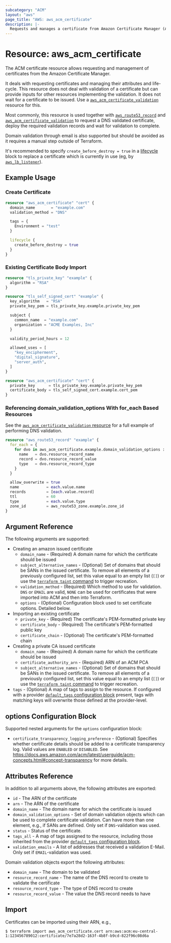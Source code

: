 ```yaml
---
subcategory: "ACM"
layout: "aws"
page_title: "AWS: aws_acm_certificate"
description: |-
  Requests and manages a certificate from Amazon Certificate Manager (ACM).
---
```


# Resource: aws_acm_certificate

The ACM certificate resource allows requesting and management of certificates
from the Amazon Certificate Manager.

It deals with requesting certificates and managing their attributes and life-cycle.
This resource does not deal with validation of a certificate but can provide inputs
for other resources implementing the validation. It does not wait for a certificate to be issued.
Use a [`aws_acm_certificate_validation`](acm_certificate_validation.html) resource for this.

Most commonly, this resource is used together with [`aws_route53_record`](route53_record.html) and
[`aws_acm_certificate_validation`](acm_certificate_validation.html) to request a DNS validated certificate,
deploy the required validation records and wait for validation to complete.

Domain validation through email is also supported but should be avoided as it requires a manual step outside
of Terraform.

It's recommended to specify `create_before_destroy = true` in a [lifecycle][1] block to replace a certificate
which is currently in use (eg, by [`aws_lb_listener`](lb_listener.html)).

## Example Usage

### Create Certificate

```terraform
resource "aws_acm_certificate" "cert" {
  domain_name       = "example.com"
  validation_method = "DNS"

  tags = {
    Environment = "test"
  }

  lifecycle {
    create_before_destroy = true
  }
}
```

### Existing Certificate Body Import

```terraform
resource "tls_private_key" "example" {
  algorithm = "RSA"
}

resource "tls_self_signed_cert" "example" {
  key_algorithm   = "RSA"
  private_key_pem = tls_private_key.example.private_key_pem

  subject {
    common_name  = "example.com"
    organization = "ACME Examples, Inc"
  }

  validity_period_hours = 12

  allowed_uses = [
    "key_encipherment",
    "digital_signature",
    "server_auth",
  ]
}

resource "aws_acm_certificate" "cert" {
  private_key      = tls_private_key.example.private_key_pem
  certificate_body = tls_self_signed_cert.example.cert_pem
}
```

### Referencing domain_validation_options With for_each Based Resources

See the [`aws_acm_certificate_validation` resource](acm_certificate_validation.html) for a full example of performing DNS validation.

```terraform
resource "aws_route53_record" "example" {
  for_each = {
    for dvo in aws_acm_certificate.example.domain_validation_options : dvo.domain_name => {
      name   = dvo.resource_record_name
      record = dvo.resource_record_value
      type   = dvo.resource_record_type
    }
  }

  allow_overwrite = true
  name            = each.value.name
  records         = [each.value.record]
  ttl             = 60
  type            = each.value.type
  zone_id         = aws_route53_zone.example.zone_id
}
```

## Argument Reference

The following arguments are supported:

* Creating an amazon issued certificate
    * `domain_name` - (Required) A domain name for which the certificate should be issued
    * `subject_alternative_names` - (Optional) Set of domains that should be SANs in the issued certificate. To remove all elements of a previously configured list, set this value equal to an empty list (`[]`) or use the [`terraform taint` command](https://www.terraform.io/docs/commands/taint.html) to trigger recreation.
    * `validation_method` - (Required) Which method to use for validation. `DNS` or `EMAIL` are valid, `NONE` can be used for certificates that were imported into ACM and then into Terraform.
    * `options` - (Optional) Configuration block used to set certificate options. Detailed below.
* Importing an existing certificate
    * `private_key` - (Required) The certificate's PEM-formatted private key
    * `certificate_body` - (Required) The certificate's PEM-formatted public key
    * `certificate_chain` - (Optional) The certificate's PEM-formatted chain
* Creating a private CA issued certificate
    * `domain_name` - (Required) A domain name for which the certificate should be issued
    * `certificate_authority_arn` - (Required) ARN of an ACM PCA
    * `subject_alternative_names` - (Optional) Set of domains that should be SANs in the issued certificate. To remove all elements of a previously configured list, set this value equal to an empty list (`[]`) or use the [`terraform taint` command](https://www.terraform.io/docs/commands/taint.html) to trigger recreation.
* `tags` - (Optional) A map of tags to assign to the resource. If configured with a provider [`default_tags` configuration block](/docs/providers/aws/index.html#default_tags-configuration-block) present, tags with matching keys will overwrite those defined at the provider-level.

## options Configuration Block

Supported nested arguments for the `options` configuration block:

* `certificate_transparency_logging_preference` - (Optional) Specifies whether certificate details should be added to a certificate transparency log. Valid values are `ENABLED` or `DISABLED`. See https://docs.aws.amazon.com/acm/latest/userguide/acm-concepts.html#concept-transparency for more details.

## Attributes Reference

In addition to all arguments above, the following attributes are exported:

* `id` - The ARN of the certificate
* `arn` - The ARN of the certificate
* `domain_name` - The domain name for which the certificate is issued
* `domain_validation_options` - Set of domain validation objects which can be used to complete certificate validation. Can have more than one element, e.g., if SANs are defined. Only set if `DNS`-validation was used.
* `status` - Status of the certificate.
* `tags_all` - A map of tags assigned to the resource, including those inherited from the provider [`default_tags` configuration block](/docs/providers/aws/index.html#default_tags-configuration-block).
* `validation_emails` - A list of addresses that received a validation E-Mail. Only set if `EMAIL`-validation was used.

Domain validation objects export the following attributes:

* `domain_name` - The domain to be validated
* `resource_record_name` - The name of the DNS record to create to validate the certificate
* `resource_record_type` - The type of DNS record to create
* `resource_record_value` - The value the DNS record needs to have

[1]: https://www.terraform.io/docs/configuration/meta-arguments/lifecycle.html

## Import

Certificates can be imported using their ARN, e.g.,

```
$ terraform import aws_acm_certificate.cert arn:aws:acm:eu-central-1:123456789012:certificate/7e7a28d2-163f-4b8f-b9cd-822f96c08d6a
```
